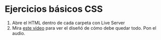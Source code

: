 # Ejercicios básicos CSS

1. Abre el HTML dentro de cada carpeta con Live Server
2. Mira [este vídeo](https://oscarm.tinytake.com/msc/ODcxODgxN18yMjExNTExNg) para ver el diseñó de cómo debe quedar todo. Pon el audio.
